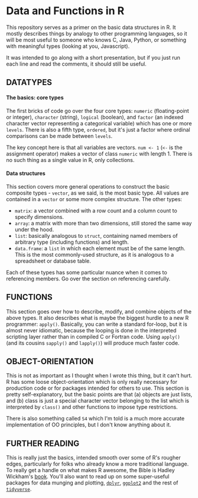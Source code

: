 # Data and Functions in R

This repository serves as a primer on the basic data structures in R. It mostly describes things by analogy to other programming languages, so it will be most useful to someone who knows C, Java, Python, or something with meaningful types (looking at you, Javascript).

It was intended to go along with a short presentation, but if you just run each line and read the comments, it should still be useful.

## DATATYPES
#### The basics: core types
The first bricks of code go over the four core types: `numeric` (floating-point or integer), `character` (string), `logical` (boolean), and `factor` (an indexed character vector representing a categorical variable) which has one or more `levels`. There is also a fifth type, `ordered`, but it's just a factor where ordinal comparisons can be made between `levels`.

The key concept here is that all variables are vectors. `num <- 1` (`<-` is the assignment operator) makes a vector of class `numeric` with length 1. There is no such thing as a single value in R, only collections.

#### Data structures
This section covers more general operations to construct the basic composite types - `vector`, as we said, is the most basic type. All values are contained in a `vector` or some more complex structure.
The other types:

- `matrix`: a vector combined with a row count and a column count to specify dimensions.
- `array`: a matrix with more than two dimensions, still stored the same way under the hood.
- `list`: basically analogous to `struct`, containing named members of arbitrary type (including functions) and length.
- `data.frame`: a `list` in which each element must be of the same length. This is the most commonly-used structure, as it is analogous to a spreadsheet or database table.

Each of these types has some particular nuance when it comes to referencing members. Go over the section on referencing carefully.

## FUNCTIONS
This section goes over how to describe, modify, and combine objects of the above types. It also describes what is maybe the biggest hurdle to a new R programmer: `apply()`. Basically, you can write a standard for-loop, but it is almost never idiomatic, because the looping is done in the interpreted scripting layer rather than in compiled C or Fortran code. Using `apply()` (and its cousins `sapply()` and `lapply()`) will produce much faster code.

## OBJECT-ORIENTATION
This is not as important as I thought when I wrote this thing, but it can't hurt. R has some loose object-orientation which is only really necessary for production code or for packages intended for others to use. This section is pretty self-explanatory, but the basic points are that (a) objects are just lists, and (b) class is just a special character vector belonging to the list which is interpreted by `class()` and other functions to impose type restrictions.

There is also something called `S4` which I'm told is a much more accurate implementation of OO principles, but I don't know anything about it.

## FURTHER READING
This is really just the basics, intended smooth over some of R's rougher edges, particularly for folks who already know a more traditional language. To really get a handle on what makes R awesome, the Bible is Hadley Wickham's [book](http://r4ds.had.co.nz/intro.html). You'll also want to read up on some super-useful packages for data munging and plotting, [`dplyr`](http://dplyr.tidyverse.org/), [`ggplot2`](http://ggplot2.tidyverse.org/) and the rest of [`tidyverse`](https://www.tidyverse.org/packages/).

